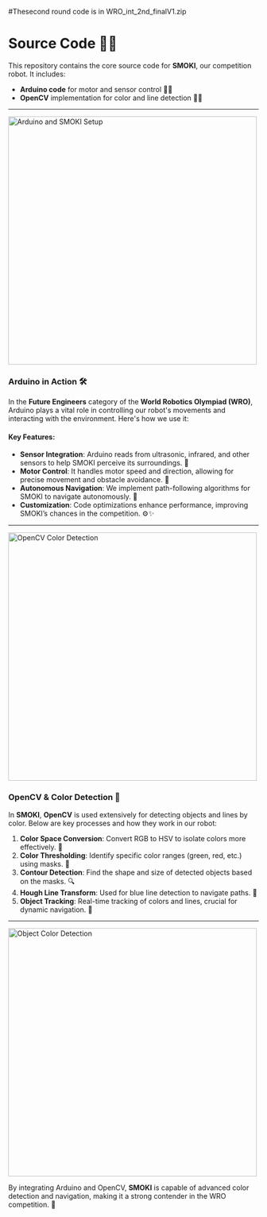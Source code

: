 
#Thesecond round code is in WRO_int_2nd_finalV1.zip




# Source Code 🧑‍💻
This repository contains the core source code for **SMOKI**, our competition robot. It includes:

- **Arduino code** for motor and sensor control 🚗💡
- **OpenCV** implementation for color and line detection 🎨📸

---

<img src="https://github.com/user-attachments/assets/4d58a303-1fc4-4131-9e0a-257a0b3cafb1" alt="Arduino and SMOKI Setup" width="500"/>

### Arduino in Action 🛠️
In the **Future Engineers** category of the **World Robotics Olympiad (WRO)**, Arduino plays a vital role in controlling our robot's movements and interacting with the environment. Here's how we use it:

#### Key Features:
- **Sensor Integration**: Arduino reads from ultrasonic, infrared, and other sensors to help SMOKI perceive its surroundings. 📡
- **Motor Control**: It handles motor speed and direction, allowing for precise movement and obstacle avoidance. 🚗
- **Autonomous Navigation**: We implement path-following algorithms for SMOKI to navigate autonomously. 🤖
- **Customization**: Code optimizations enhance performance, improving SMOKI’s chances in the competition. ⚙️✨

---

<img src="https://github.com/user-attachments/assets/8557bb37-24d6-4240-9ffe-e01ce5bc7632" alt="OpenCV Color Detection" width="500"/>

### OpenCV & Color Detection 🎨
In **SMOKI**, **OpenCV** is used extensively for detecting objects and lines by color. Below are key processes and how they work in our robot:

1. **Color Space Conversion**: Convert RGB to HSV to isolate colors more effectively. 🌈
2. **Color Thresholding**: Identify specific color ranges (green, red, etc.) using masks. 🎯
3. **Contour Detection**: Find the shape and size of detected objects based on the masks. 🔍
4. **Hough Line Transform**: Used for blue line detection to navigate paths. 📏
5. **Object Tracking**: Real-time tracking of colors and lines, crucial for dynamic navigation. 🔄

---

<img src="https://github.com/user-attachments/assets/0b1a72c6-f1ce-4f9b-ba7b-ba0572ac4da4" alt="Object Color Detection" width="500"/>

By integrating Arduino and OpenCV, **SMOKI** is capable of advanced color detection and navigation, making it a strong contender in the WRO competition. 🚀

